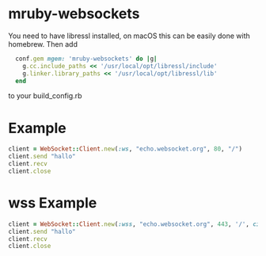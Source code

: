 ﻿# mruby-websockets

You need to have libressl installed, on macOS this can be easily done with homebrew.
Then add
```ruby
  conf.gem mgem: 'mruby-websockets' do |g|
    g.cc.include_paths << '/usr/local/opt/libressl/include'
    g.linker.library_paths << '/usr/local/opt/libressl/lib'
  end
```
to your build_config.rb

Example
=======
```ruby
client = WebSocket::Client.new(:ws, "echo.websocket.org", 80, "/")
client.send "hallo"
client.recv
client.close

````

wss Example
===========
```ruby
client = WebSocket::Client.new(:wss, "echo.websocket.org", 443, '/', ciphers: 'TLSv1.2') # needed for amazon web services
client.send "hallo"
client.recv
client.close

```
